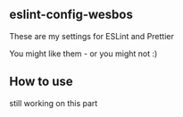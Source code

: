 ## eslint-config-wesbos

These are my settings for ESLint and Prettier

You might like them - or you might not :)



## How to use

still working on this part
